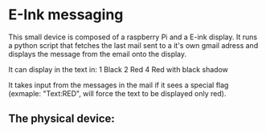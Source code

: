 # E-Ink messaging

This small device is composed of a raspberry Pi and a E-ink display. 
It runs a python script that fetches the last mail sent to a it's own gmail adress and displays the message from the email onto the display.

It can display in the text in:
1 Black
2 Red
4 Red with black shadow

It takes input from the messages in the mail if it sees a special flag (exmaple: "Text:RED", will force the text to be displayed only red).


## The physical device:
